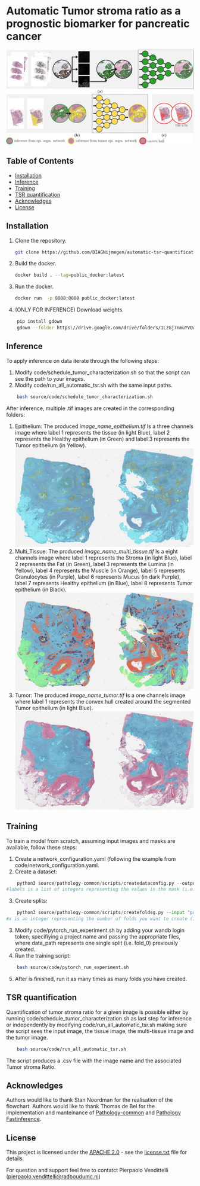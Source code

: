# Automatic Tumor stroma ratio as a prognostic biomarker for pancreatic cancer
![Local Image](./example_images/flowchart_with_legend.jpg)
## Table of Contents
- [Installation](#installation)
- [Inference](#inference)
- [Training](#training)
- [TSR quantification](#tsr-quantification)
- [Acknowledges](#acknowledges)
- [License](#license)

## Installation
1. Clone the repository.
   ```bash
   git clone https://github.com/DIAGNijmegen/automatic-tsr-quantification-for-pdac.git
   ```

 2. Build the docker.
    ```bash
    docker build . --tag=public_docker:latest
    ```
 4. Run the docker.
    ```bash
    docker run  -p 8888:8888 public_docker:latest
    ```
 6. (ONLY FOR INFERENCE) Download weights.
```bash
    pip install gdown
    gdown --folder https://drive.google.com/drive/folders/1LzGj7nmuYVQwjcxFvUW7Zny3V1M-f6mM?usp=drive_link
```

## Inference
To apply inference on data iterate through the following steps:
1. Modify code/schedule_tumor_characterization.sh so that the script can see the path to your images.
2. Modify code/run_all_automatic_tsr.sh with the same input paths.
```bash
    bash source/code/schedule_tumor_characterization.sh
```
After inference, multiple .tif images are created in the corresponding folders:
1. Epithelium:
   The produced _image_name_epithelium.tif_  Is a three channels image where label 1 represents the tissue (in light Blue), label 2 represents the Healthy epithelium (in Green) and label 3 represents the Tumor epithelium (in Yellow).
   ![Local Image](./example_images/Tumor_vs_healthy_epithelium.png)
3. Multi_Tissue:
   The produced _image_name_multi_tissue.tif_  Is a eight channels image where label 1 represents the Stroma (in light Blue), label 2 represents the Fat (in Green), label 3 represents the Lumina (in Yellow), label 4 represents the Muscle (in Orange), label 5 represents Granulocytes (in Purple), label 6 represents Mucus (in dark Purple), label 7 represents Healthy epithelium (in Blue), label 8 represents Tumor epithelium (in Black).
   ![Local Image](./example_images/Multi_Tissue.png)
5. Tumor:
   The produced _image_name_tumor.tif_  Is a one channels image where label 1 represents the convex hull created around the segmented Tumor epithelium (in light Blue).
   ![Local Image](./example_images/Tumor_convex_hull.png)

## Training
To train a model from scratch, assuming input images and masks are available, follow these steps:
1. Create a network_configuration.yaml (following the example from code/network_configuration.yaml.
2. Create a dataset:
```python
    python3 source/pathology-common/scripts/createdataconfig.py --output "path/to/dataset.yaml" --images "/path/to/image/folder" --masks "/path/to/mask/folder" --labels [labels, in, the, mask] --spacing "2.0" (--random)
#labels is a list of integers representing the values in the mask (i.e. 0 = background, 1 = tissue, 2 = tumor)
```
3. Create splits:
```python
    python3 source/pathology-common/scripts/createfoldsg.py --input "path/to/dataset.yaml" --output "/path/to/folds" --folds "x" (--overwrite)
#x is an integer representing the number of folds you want to create (i.e. 5)
```
3. Modify code/pytorch_run_experiment.sh by adding your wandb login token, specifiying a project name and passing the appropriate files, where data_path represents one single split (i.e. fold_0) previously created.
4. Run the training script:
```bash
    bash source/code/pytorch_run_experiment.sh
```
5. After is finished, run it as many times as many folds you have created.

## TSR quantification
Quantification of tumor stroma ratio for a given image is possible either by running code/schedule_tumor_characterization.sh as last step for inference or independently by modifying code/run_all_automatic_tsr.sh making sure the script sees the input image, the tissue image, the multi-tissue image and the tumor image.
```bash
    bash source/code/run_all_automatic_tsr.sh
```
The script produces a .csv file with the image name and the associated Tumor stroma Ratio.

## Acknowledges
Authors would like to thank Stan Noordman for the realisation of the flowchart.
Authors would like to thank Thomas de Bel for the implementation and manteinance of [Pathology-common](./pathology-common) and [Pathology Fastinference](./pathology-fast-inference).

## License
This project is licensed under the [APACHE 2.0](license.txt) - see the [license.txt](license.txt) file for details.

For question and support feel free to contatct Pierpaolo Vendittelli (pierpaolo.vendittelli@radboudumc.nl)





